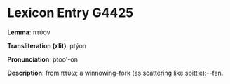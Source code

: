 # Lexicon Entry G4425

**Lemma**: πτύον

**Transliteration (xlit)**: ptýon

**Pronunciation**: ptoo'-on

**Description**:
from πτύω; a winnowing-fork (as scattering like spittle):--fan.
